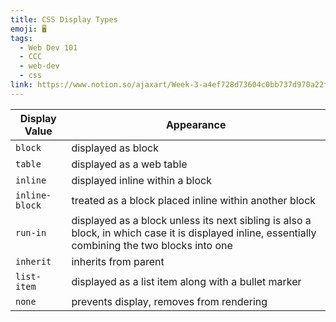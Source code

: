 ```yaml
---
title: CSS Display Types
emoji: 🖥️
tags:
  - Web Dev 101
  - CCC
  - web-dev
  - css
link: https://www.notion.so/ajaxart/Week-3-a4ef728d73604c0bb737d970a22f8cc5#dc29728febab4700920dfa3b1c96d1a3
---
```


| Display Value  | Appearance                                                                                                                                        |
| -------------- | ------------------------------------------------------------------------------------------------------------------------------------------------- |
| `block`        | displayed as block                                                                                                                                |
| `table`        | displayed as a web table                                                                                                                          |
| `inline`       | displayed inline within a block                                                                                                                   |
| `inline-block` | treated as a block placed inline within another block                                                                                             |
| `run-in`       | displayed as a block unless its next sibling is also a block, in which case it is displayed inline, essentially combining the two blocks into one |
| `inherit`      | inherits from parent                                                                                                                              |
| `list-item`    | displayed as a list item along with a bullet marker                                                                                               |
| `none`         | prevents display, removes from rendering                                                                                                          |
